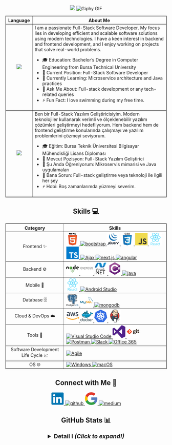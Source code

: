 <p align="center">
    <img src="https://readme-typing-svg.herokuapp.com/?lines=Hi+there,+I%27m+Saba+%C3%9Crg%C3%BCp+%F0%9F%91%8B;Welcome+to+My+Github+Profile&font=Fira%20Code&center=true&width=740&height=45&color=293462&vCenter=true&size=30">
    <img src="https://media.giphy.com/media/dyF6DUAHJ2sS1h1CMu/giphy.gif" width="750" height="300" alt="Giphy GIF">    
</p>

<table align="center" border="1" width="80%" cellpadding="10" cellspacing="10">
    <thead>
      <tr>
        <th>Language</th>
        <th>About Me</th>
      </tr>
    </thead>
    <tbody>
      <tr>
          <td align="center"><img src="https://bewerbung.co/wp-content/uploads/2018/07/bewerbung-englisch.jpg" width='96'></td>
          <td>
              I am a passionate Full-Stack Software Developer. My focus lies in developing efficient and scalable software solutions using modern technologies. I have a keen interest in backend and frontend development, and I enjoy working on projects that solve real-world problems.
              <ul>
                  <li>🎓 Education: Bachelor’s Degree in Computer Engineering from Bursa Technical University</li>
                  <li>🏢 Current Position: Full-Stack Software Developer</li>
                  <li>🌱 Currently Learning: Microservice architecture and Java practices</li>
                  <li>💬 Ask Me About: Full-stack development or any tech-related queries</li>
                  <li>⚡ Fun Fact: I love swimming during my free time.</li>
              </ul> 
          </td>
      </tr>
      <tr>
          <td align="center"><img src="https://upload.wikimedia.org/wikipedia/commons/thumb/b/b4/Flag_of_Turkey.svg/1200px-Flag_of_Turkey.svg.png" width='96'></td>
          <td>
              Ben bir Full-Stack Yazılım Geliştiricisiyim. Modern teknolojiler kullanarak verimli ve ölçeklenebilir yazılım çözümleri geliştirmeyi hedefliyorum. Hem backend hem de frontend geliştirme konularında çalışmayı ve yazılım problemlerini çözmeyi seviyorum.
              <ul>
                  <li>🎓 Eğitim: Bursa Teknik Üniversitesi Bilgisayar Mühendisliği Lisans Diploması</li>
                  <li>🏢 Mevcut Pozisyon: Full-Stack Yazılım Geliştirici</li>
                  <li>🌱 Şu Anda Öğreniyorum: Mikroservis mimarisi ve Java uygulamaları</li>
                  <li>💬 Bana Sorun: Full-stack geliştirme veya teknoloji ile ilgili her şey</li>
                  <li>⚡ Hobi: Boş zamanlarımda yüzmeyi severim.</li>
              </ul> 
          </td>
      </tr>
    </tbody>
</table>

<h2 align="center">Skills 💻 </h2>

<table align="center" border="1" width="80%" cellpadding="10" cellspacing="10">
    <thead>
      <tr>
        <th>Category</th>
        <th>Skills</th>
      </tr>
    </thead>
    <tbody>
      <tr>
          <td align="center">Frontend ✨ </td>
          <td>
              <a href="https://developer.mozilla.org/en-US/docs/Web/HTML" target="_blank" rel="noreferrer">
                <img src="https://raw.githubusercontent.com/devicons/devicon/master/icons/html5/html5-original-wordmark.svg" alt="html5" width="40" height="40"/>
            </a>
            <a href="https://getbootstrap.com" target="_blank" rel="noreferrer">
                <img src="https://upload.wikimedia.org/wikipedia/commons/b/b2/Bootstrap_logo.svg" alt="bootstrap" width="40" height="40"/>
            </a>
            <a href="https://jquery.com" target="_blank" rel="noreferrer">
                <img src="https://raw.githubusercontent.com/devicons/devicon/master/icons/jquery/jquery-original-wordmark.svg" alt="jquery" width="40" height="40"/>
            </a>
            <a href="https://developer.mozilla.org/en-US/docs/Web/CSS" target="_blank" rel="noreferrer">
                <img src="https://raw.githubusercontent.com/devicons/devicon/master/icons/css3/css3-original-wordmark.svg" alt="css3" width="40" height="40"/>
            </a>
            <a href="https://developer.mozilla.org/en-US/docs/Web/JavaScript" target="_blank" rel="noreferrer">
                <img src="https://raw.githubusercontent.com/devicons/devicon/master/icons/javascript/javascript-original.svg" alt="javascript" width="40" height="40"/>
            </a>
            <a href="https://reactjs.org" target="_blank" rel="noreferrer">
                <img src="https://raw.githubusercontent.com/devicons/devicon/master/icons/react/react-original-wordmark.svg" alt="react" width="40" height="40"/>
            </a>
            <a href="https://www.typescriptlang.org/" target="_blank" rel="noreferrer">
                <img src="https://raw.githubusercontent.com/devicons/devicon/master/icons/typescript/typescript-original.svg" alt="typescript" width="40" height="40"/>
            </a>
            <a href="https://jquery.com" target="_blank" rel="noreferrer">
                <img src="https://upload.wikimedia.org/wikipedia/commons/thumb/a/a1/AJAX_logo_by_gengns.svg/2560px-AJAX_logo_by_gengns.svg.png" width="60" height="40" alt="Ajax"/> 
            </a>
            <a href="https://nextjs.org/" target="_blank" rel="noreferrer">
                <img src="https://logowik.com/content/uploads/images/nextjs2106.logowik.com.webp" alt="next.js" width="40" height="40"/>
            </a>
            <a href="https://angular.io/" target="_blank" rel="noreferrer">
                <img src="https://upload.wikimedia.org/wikipedia/commons/c/cf/Angular_full_color_logo.svg" alt="angular" width="40" height="40"/>
            </a>
          </td>
      </tr>
      <tr>
          <td align="center">Backend ⚙️ </td>
          <td>
              <a href="https://nodejs.org" target="_blank" rel="noreferrer">
                <img src="https://raw.githubusercontent.com/devicons/devicon/master/icons/nodejs/nodejs-original-wordmark.svg" alt="nodejs" width="40" height="40"/>
            </a>
            <a href="https://expressjs.com" target="_blank" rel="noreferrer">
                <img src="https://raw.githubusercontent.com/devicons/devicon/master/icons/express/express-original-wordmark.svg" alt="express" width="40" height="40"/>
            </a>
            <a href="https://dotnet.microsoft.com" target="_blank" rel="noreferrer">
                <img src="https://raw.githubusercontent.com/devicons/devicon/master/icons/dot-net/dot-net-original-wordmark.svg" width="40" height="40" />
            </a>
            <a href="https://docs.microsoft.com/en-us/dotnet/csharp/" target="_blank" rel="noreferrer">
                <img src="https://raw.githubusercontent.com/devicons/devicon/master/icons/csharp/csharp-original.svg" alt="csharp" width="40" height="40"/>
            </a>
            <a href="https://dev.java/" target="_blank" rel="noreferrer">
                <img src="https://upload.wikimedia.org/wikipedia/en/3/30/Java_programming_language_logo.svg" alt="java" width="40" height="40"/>
            </a>
          </td>
      </tr>
      <tr>
          <td align="center">Mobile 📱 </td>
          <td>
            <a href="https://reactnative.dev/" target="_blank" rel="noreferrer">
                <img src="https://raw.githubusercontent.com/devicons/devicon/master/icons/react/react-original-wordmark.svg" alt="react-native" width="40" height="40"/>
            </a>
            <a href="https://developer.android.com/studio" target="_blank" rel="noreferrer">
                <img src="https://developer.android.com/images/logos/android.svg" alt="Android Studio" width="40" height="40"/>
            </a>
          </td>
      </tr>
      <tr>
          <td align="center">Database 🗄️ </td>
          <td>
            <a href="https://www.postgresql.org" target="_blank" rel="noreferrer">
                <img src="https://raw.githubusercontent.com/devicons/devicon/master/icons/postgresql/postgresql-original-wordmark.svg" alt="postgresql" width="40" height="40"/>
            </a>
            <a href="https://www.mysql.com/" target="_blank" rel="noreferrer">
                <img src="https://raw.githubusercontent.com/devicons/devicon/master/icons/mysql/mysql-original-wordmark.svg" alt="mysql" width="40" height="40"/>
            </a>
            <a href="https://www.mongodb.com/" target="_blank" rel="noreferrer">
                <img src="https://webimages.mongodb.com/_com_assets/cms/kuyjf3vea2hg34taa-horizontal_default_slate_blue.svg?auto=format%252Ccompress" width="80" height="40" alt="mongodb"/>
            </a>
          </td>
      </tr>
      <tr>
          <td align="center">Cloud & DevOps ☁️ </td>
          <td>
            <a href="https://aws.amazon.com/" target="_blank" rel="noreferrer">
                <img src="https://raw.githubusercontent.com/devicons/devicon/master/icons/amazonwebservices/amazonwebservices-original-wordmark.svg" alt="AWS" width="40" height="40"/>
            </a>
            <a href="https://www.docker.com/" target="_blank" rel="noreferrer">
                <img src="https://raw.githubusercontent.com/devicons/devicon/master/icons/docker/docker-original-wordmark.svg" alt="Docker" width="40" height="40"/>
            </a>
            <a href="https://kubernetes.io/" target="_blank" rel="noreferrer">
                <img src="https://raw.githubusercontent.com/devicons/devicon/master/icons/kubernetes/kubernetes-original.svg" alt="Kubernetes" width="40" height="40"/>
            </a>
            <a href="https://www.jenkins.io/" target="_blank" rel="noreferrer">
                <img src="https://raw.githubusercontent.com/devicons/devicon/master/icons/jenkins/jenkins-original.svg" alt="Jenkins" width="40" height="40"/>
            </a>
          </td>
      </tr>
      <tr>
          <td align="center">Tools 🚀 </td>
          <td>
            <a href="https://code.visualstudio.com/" target="_blank" rel="noreferrer">
                <img src="https://user-images.githubusercontent.com/59020581/117362577-18555280-aec4-11eb-94ef-401c9f28eb38.png" alt="Visual Studio Code" width="40" height="40"/>
            </a>
            <a href="https://visualstudio.microsoft.com/" target="_blank" rel="noreferrer">
                <img src="https://raw.githubusercontent.com/devicons/devicon/master/icons/visualstudio/visualstudio-plain.svg" alt="Visual Studio" width="40" height="40"/>
            </a>
            <a href="https://git-scm.com/" target="_blank" rel="noreferrer">
                <img src="https://raw.githubusercontent.com/devicons/devicon/master/icons/git/git-original-wordmark.svg" alt="Git" width="40" height="40"/>
            </a>
            <a href="https://postman.com" target="_blank" rel="noreferrer">
                <img src="https://www.vectorlogo.zone/logos/getpostman/getpostman-icon.svg" alt="Postman" width="40" height="40"/>
            </a>
            <a href="https://slack.com/" target="_blank" rel="noreferrer">
                <img src="https://a.slack-edge.com/3d92b39/marketing/img/nav/slack-salesforce-logo-nav-black.png" width="60" height="30" alt="Slack"/>
            </a>
            <a href="https://www.microsoft.com/en-us/microsoft-365" target="_blank" rel="noreferrer">
                <img src="https://partner.microsoft.com/-/media/mssc/mpn/partner/solutions/images/featured_content_500x280_office365_tile.jpg?h=280&iar=0&w=500&la=tr&hash=3380E9DB4AE905407B55DA18D9785725" width="60" height="40" alt="Office 365"/>
            </a>
          </td>
      </tr>
      <tr>
          <td align="center">Software Development Life Cycle 📈 </td>
          <td>
            <a href="https://en.wikipedia.org/wiki/Agile_software_development" target="_blank" rel="noreferrer">
                <img src="https://encrypted-tbn0.gstatic.com/images?q=tbn:ANd9GcQWqtDCT4VZAl_hLRIr8qU9Mz4YXZR-844K0e3FpOH8D3RLks5THgFGhAWVGb2WhskfZ4s&usqp=CAU" alt="Agile" width="80" height="40"/>
            </a>
          </td>
      </tr>
      <tr>
          <td align="center">OS 🌐 </td>
          <td>
            <a href="https://www.microsoft.com/windows" target="_blank" rel="noreferrer">
                <img src="https://upload.wikimedia.org/wikipedia/commons/thumb/5/5f/Windows_logo_-_2012.svg/480px-Windows_logo_-_2012.svg.png" width="40" height="40" alt="Windows"/>
            </a>
            <a href="https://www.apple.com/macos/" target="_blank" rel="noreferrer">
                <img src="https://user-images.githubusercontent.com/81612480/170157154-a7c13e18-f437-4e10-8ed3-8b10339482f5.png" width="40" height="40" alt="macOS"/>
            </a>
          </td>
      </tr>
    </tbody>
</table>

<h2 align="center">Connect with Me 🔗 </h2>

<p align="center">
    <a href="https://www.linkedin.com/in/saba-urgup/" target="_blank" rel="noreferrer">
        <img src="https://raw.githubusercontent.com/devicons/devicon/master/icons/linkedin/linkedin-original.svg" alt="linkedin" width="40" height="40"/>
    </a>
    <a href="https://github.com/SabaUrgup" target="_blank" rel="noreferrer">
        <img src="https://github.githubassets.com/images/modules/logos_page/GitHub-Mark.png" alt="github" width="40" height="40"/>
    </a>
    <a href="mailto:sabaurgup@gmail.com" target="_blank" rel="noreferrer">
        <img src="https://raw.githubusercontent.com/devicons/devicon/master/icons/google/google-original.svg" alt="email" width="40" height="40"/>
    </a>
    <a href="https://medium.com/@sabaurgup" target="_blank" rel="noreferrer">
        <img src="https://upload.wikimedia.org/wikipedia/commons/e/ec/Medium_logo_Monogram.svg" alt="medium" width="40" height="40"/>
    </a>
</p>

<h2 align="center">GitHub Stats 📊 </h2>

<details align="center">
    <summary style="font-weight: bold; font-size: 18px">
      <b>Detail ℹ️</b>
      <i>(Click to expand!)</i>
    </summary>
    <p align="center">
        <img src="https://github-readme-stats.vercel.app/api?username=SabaUrgup&show_icons=true&theme=radical" alt="Saba's GitHub stats"/>
    </p>
    <p align="center">
        <img src="https://github-readme-stats.vercel.app/api/top-langs/?username=SabaUrgup&show_icons=true&theme=dark&layout=compact" alt="Most Used Languages"/>
    </p>
    <p align="center">
      <img src="https://github-readme-streak-stats.herokuapp.com/?user=SabaUrgup&theme=tokyonight" alt="Saba's GitHub streak stats"/>
    </p>
    <p align="center">
        <img src="https://komarev.com/ghpvc/?username=SabaUrgup&color=blue&style=flat-square" alt="Visitor Count"/>
    </p>
    <p align="center">
        <b>Note:</b> Top languages is only a metric of the languages my public code consists of and doesn't reflect experience or skill level.
    </p>
</details>
               
